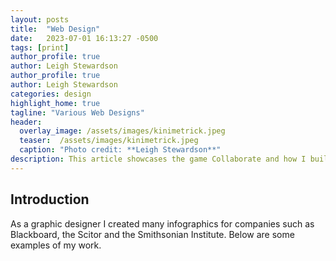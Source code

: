 ```yaml
---
layout: posts
title:  "Web Design"
date:   2023-07-01 16:13:27 -0500
tags: [print]
author_profile: true
author: Leigh Stewardson
author_profile: true
author: Leigh Stewardson
categories: design
highlight_home: true
tagline: "Various Web Designs"
header:
  overlay_image: /assets/images/kinimetrick.jpeg
  teaser:  /assets/images/kinimetrick.jpeg
  caption: "Photo credit: **Leigh Stewardson**"
description: This article showcases the game Collaborate and how I build it.
---
```


## Introduction
As a graphic designer I created many infographics for companies such as Blackboard, the Scitor and the Smithsonian Institute. Below are some examples of my work.


<div id="nanogallery2"></div>
<script>
  $("#nanogallery2").nanogallery2({
  // ### gallery settings ###
  thumbnailHeight:  150,
  thumbnailWidth:   150,
  itemsBaseURL:     '/assets/images/',

  // ### gallery content ###
  items: [
      { src: 'aclu.jpeg', srct: 'aclu.jpeg' },
      { src: 'kinimetrick.jpeg', srct: 'kinimetrick.jpeg' },
      { src: 'lng.png', srct: 'lng.png' },
      { src: 'collabup.png', srct: 'collabup.png' },
      { src: 'virge.jpeg', srct: 'virge.jpeg' },

  ]
});
</script>